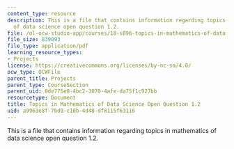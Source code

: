 ```yaml
---
content_type: resource
description: This is a file that contains information regarding topics in mathematics
  of data science open question 1.2.
file: /ol-ocw-studio-app/courses/18-s096-topics-in-mathematics-of-data-science-fall-2015/a9963e8f7bd9c10b4d48df8115f63116_MIT18_S096F15_Open1.2.pdf
file_size: 839093
file_type: application/pdf
learning_resource_types:
- Projects
license: https://creativecommons.org/licenses/by-nc-sa/4.0/
ocw_type: OCWFile
parent_title: Projects
parent_type: CourseSection
parent_uid: 0de775e0-4bc2-3070-4afe-da75f1c927bb
resourcetype: Document
title: Topics in Mathematics of Data Science Open Question 1.2
uid: a9963e8f-7bd9-c10b-4d48-df8115f63116
---
```

This is a file that contains information regarding topics in mathematics of data science open question 1.2.